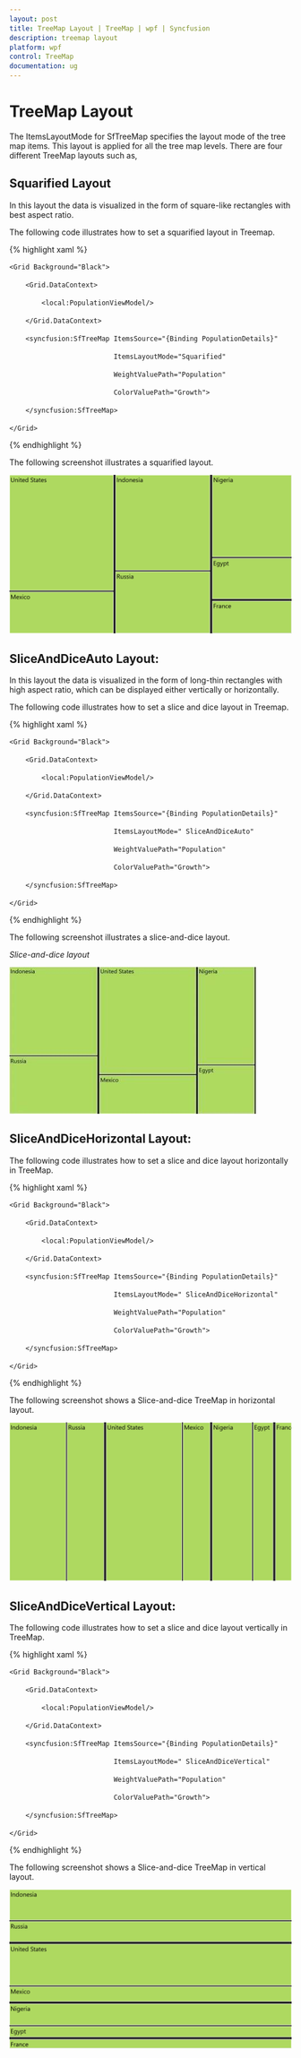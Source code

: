 ```yaml
---
layout: post
title: TreeMap Layout | TreeMap | wpf | Syncfusion
description: treemap layout
platform: wpf
control: TreeMap
documentation: ug
---
```


# TreeMap Layout

The ItemsLayoutMode for SfTreeMap specifies the layout mode of the tree map items. This layout is applied for all the tree map levels. There are four different TreeMap layouts such as,

## Squarified Layout

In this layout the data is visualized in the form of square-like rectangles with best aspect ratio.

The following code illustrates how to set a squarified layout in Treemap.


{% highlight xaml %}



    <Grid Background="Black">

        <Grid.DataContext>

            <local:PopulationViewModel/>

        </Grid.DataContext>

        <syncfusion:SfTreeMap ItemsSource="{Binding PopulationDetails}"

                              ItemsLayoutMode="Squarified"

                              WeightValuePath="Population"                              

                              ColorValuePath="Growth">

        </syncfusion:SfTreeMap>

    </Grid>  
{% endhighlight %}


The following screenshot illustrates a squarified layout.

![](TreeMap-Layout_images/TreeMap-Layout_img1.png)



## SliceAndDiceAuto Layout:

In this layout the data is visualized in the form of long-thin rectangles with high aspect ratio, which can be displayed either vertically or horizontally.

The following code illustrates how to set a slice and dice layout in Treemap.




{% highlight xaml %}

    <Grid Background="Black">

        <Grid.DataContext>

            <local:PopulationViewModel/>

        </Grid.DataContext>

        <syncfusion:SfTreeMap ItemsSource="{Binding PopulationDetails}"

                              ItemsLayoutMode=" SliceAndDiceAuto"

                              WeightValuePath="Population"                              

                              ColorValuePath="Growth">

        </syncfusion:SfTreeMap>

    </Grid>

{% endhighlight %}











The following screenshot illustrates a slice-and-dice layout.

_Slice-and-dice layout_

![C:/Users/MageshyadavM/Downloads/image250_3.jpg](TreeMap-Layout_images/TreeMap-Layout_img2.jpeg)



## SliceAndDiceHorizontal Layout:

The following code illustrates how to set a slice and dice layout horizontally in TreeMap.


{% highlight xaml %}



    <Grid Background="Black">

        <Grid.DataContext>

            <local:PopulationViewModel/>

        </Grid.DataContext>

        <syncfusion:SfTreeMap ItemsSource="{Binding PopulationDetails}"

                              ItemsLayoutMode=" SliceAndDiceHorizontal"

                              WeightValuePath="Population"                              

                              ColorValuePath="Growth">

        </syncfusion:SfTreeMap>

    </Grid>
{% endhighlight %}


The following screenshot shows a Slice-and-dice TreeMap in horizontal layout.

![](TreeMap-Layout_images/TreeMap-Layout_img3.png)



## SliceAndDiceVertical Layout:

The following code illustrates how to set a slice and dice layout vertically in TreeMap.


{% highlight xaml %}



    <Grid Background="Black">

        <Grid.DataContext>

            <local:PopulationViewModel/>

        </Grid.DataContext>

        <syncfusion:SfTreeMap ItemsSource="{Binding PopulationDetails}"

                              ItemsLayoutMode=" SliceAndDiceVertical"

                              WeightValuePath="Population"                              

                              ColorValuePath="Growth">

        </syncfusion:SfTreeMap>

    </Grid>
{% endhighlight %}


The following screenshot shows a Slice-and-dice TreeMap in vertical layout.



![](TreeMap-Layout_images/TreeMap-Layout_img4.png)




